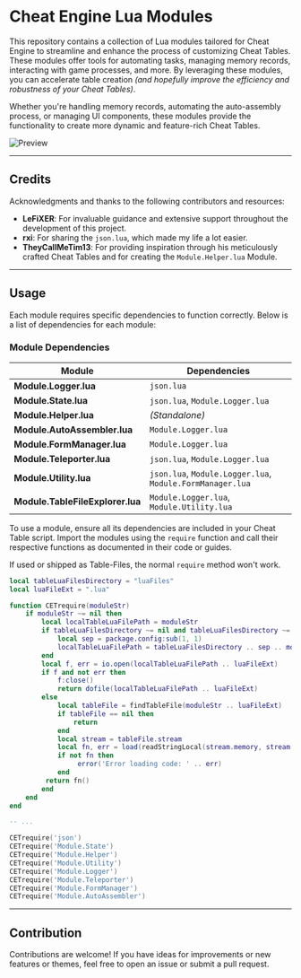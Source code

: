 # Cheat Engine Lua Modules

This repository contains a collection of Lua modules tailored for Cheat Engine to streamline and enhance the process of customizing Cheat Tables. These modules offer tools for automating tasks, managing memory records, interacting with game processes, and more. By leveraging these modules, you can accelerate table creation *(and hopefully improve the efficiency and robustness of your Cheat Tables)*.

Whether you're handling memory records, automating the auto-assembly process, or managing UI components, these modules provide the functionality to create more dynamic and feature-rich Cheat Tables.

![Preview](https://i.imgur.com/VwlTQhB.png)

---

## Credits
Acknowledgments and thanks to the following contributors and resources:

- **LeFiXER**: For invaluable guidance and extensive support throughout the development of this project.
- **rxi**: For sharing the `json.lua`, which made my life a lot easier.
- **TheyCallMeTim13**: For providing inspiration through his meticulously crafted Cheat Tables and for creating the `Module.Helper.lua` Module.

---

## Usage
Each module requires specific dependencies to function correctly. Below is a list of dependencies for each module:

### Module Dependencies

| Module                  | Dependencies                      |
|-------------------------|------------------------------------|
| **Module.Logger.lua**   | `json.lua`                        |
| **Module.State.lua**    | `json.lua`, `Module.Logger.lua`   |
| **Module.Helper.lua**   | *(Standalone)*                    |
| **Module.AutoAssembler.lua** | `Module.Logger.lua`           |
| **Module.FormManager.lua**   | `Module.Logger.lua`           |
| **Module.Teleporter.lua**    | `json.lua`, `Module.Logger.lua` |
| **Module.Utility.lua**       | `json.lua`, `Module.Logger.lua`, `Module.FormManager.lua` |
| **Module.TableFileExplorer.lua**       | `Module.Logger.lua`, `Module.Utility.lua` |


To use a module, ensure all its dependencies are included in your Cheat Table script. Import the modules using the `require` function and call their respective functions as documented in their code or guides.

If used or shipped as Table-Files, the normal `require` method won't work.
```lua
local tableLuaFilesDirectory = "luaFiles"
local luaFileExt = ".lua"

function CETrequire(moduleStr)
    if moduleStr ~= nil then
        local localTableLuaFilePath = moduleStr
        if tableLuaFilesDirectory ~= nil and tableLuaFilesDirectory ~= "" then
            local sep = package.config:sub(1, 1)
            localTableLuaFilePath = tableLuaFilesDirectory .. sep .. moduleStr
        end
        local f, err = io.open(localTableLuaFilePath .. luaFileExt)
        if f and not err then
            f:close()
            return dofile(localTableLuaFilePath .. luaFileExt)
        else
            local tableFile = findTableFile(moduleStr .. luaFileExt)
            if tableFile == nil then
                return
            end
            local stream = tableFile.stream
            local fn, err = load(readStringLocal(stream.memory, stream.size))
            if not fn then
                 error('Error loading code: ' .. err)
            end
         return fn()
        end
    end
end

-- ...

CETrequire('json')
CETrequire('Module.State')
CETrequire('Module.Helper')
CETrequire('Module.Utility')
CETrequire('Module.Logger')
CETrequire('Module.Teleporter')
CETrequire('Module.FormManager')
CETrequire('Module.AutoAssembler')
```

---

## Contribution
Contributions are welcome! If you have ideas for improvements or new features or themes, feel free to open an issue or submit a pull request.
